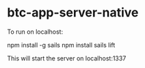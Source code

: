 # btc-app-server-native

To run on localhost:

npm install -g sails
npm install
sails lift

This will start the server on localhost:1337
